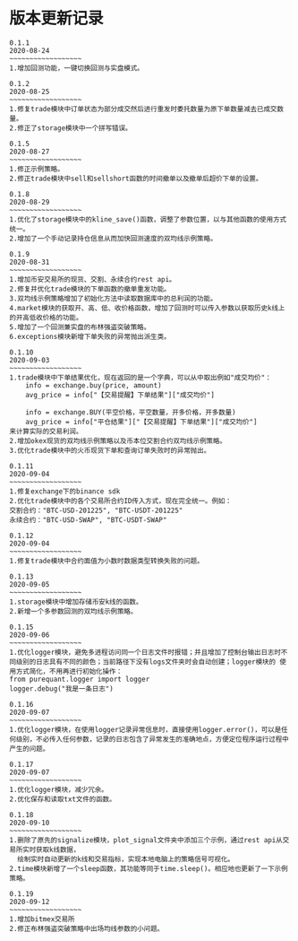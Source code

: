 # 版本更新记录

```
0.1.1
2020-08-24
~~~~~~~~~~~~~~~~~~
1.增加回测功能，一键切换回测与实盘模式。
```

```
0.1.2
2020-08-25
~~~~~~~~~~~~~~~~~~
1.修复trade模块中订单状态为部分成交然后进行重发时委托数量为原下单数量减去已成交数量。
2.修正了storage模块中一个拼写错误。
```

```
0.1.5
2020-08-27
~~~~~~~~~~~~~~~~~~
1.修正示例策略。
2.修正trade模块中sell和sellshort函数的时间撤单以及撤单后超价下单的设置。
```

```
0.1.8
2020-08-29
~~~~~~~~~~~~~~~~~~
1.优化了storage模块中的kline_save()函数，调整了参数位置，以与其他函数的使用方式统一。
2.增加了一个手动记录持仓信息从而加快回测速度的双均线示例策略。
```

```
0.1.9
2020-08-31
~~~~~~~~~~~~~~~~~~
1.增加币安交易所的现货、交割、永续合约rest api。
2.修复并优化trade模块的下单函数的撤单重发功能。
3.双均线示例策略增加了初始化方法中读取数据库中的总利润的功能。
4.market模块的获取开、高、低、收价格函数，增加了回测时可以传入参数以获取历史k线上的开高低收价格的功能。
5.增加了一个回测兼实盘的布林强盗突破策略。
6.exceptions模块新增下单失败的异常抛出派生类。
```

```
0.1.10
2020-09-03
~~~~~~~~~~~~~~~~~~
1.trade模块中下单结果优化，现在返回的是一个字典，可以从中取出例如"成交均价"：
	info = exchange.buy(price, amount)
	avg_price = info["【交易提醒】下单结果"]["成交均价"]
	
	info = exchange.BUY(平空价格，平空数量，开多价格，开多数量)
	avg_price = info["平仓结果"]["【交易提醒】下单结果"]["成交均价"]
来计算实际的交易利润。
2.增加okex现货的双均线示例策略以及币本位交割合约双均线示例策略。
3.优化trade模块中的火币现货下单和查询订单失败时的异常抛出。
```

```
0.1.11
2020-09-04
~~~~~~~~~~~~~~~~~~
1.修复exchange下的binance sdk
2.优化trade模块中的各个交易所合约ID传入方式，现在完全统一。例如：
交割合约："BTC-USD-201225", "BTC-USDT-201225"
永续合约："BTC-USD-SWAP", "BTC-USDT-SWAP"
```

```
0.1.12
2020-09-04
~~~~~~~~~~~~~~~~~~
1.修复trade模块中合约面值为小数时数据类型转换失败的问题。
```

```
0.1.13
2020-09-05
~~~~~~~~~~~~~~~~~~
1.storage模块中增加存储币安k线的函数。
2.新增一个多参数回测的双均线示例策略。
```

```
0.1.15
2020-09-06
~~~~~~~~~~~~~~~~~~
1.优化logger模块，避免多进程访问同一个日志文件时报错；并且增加了控制台输出日志时不同级别的日志具有不同的颜色；当前路径下没有logs文件夹时会自动创建；logger模块的 使用方式简化，不用再进行初始化操作：
from purequant.logger import logger
logger.debug("我是一条日志")
```

```
0.1.16
2020-09-07
~~~~~~~~~~~~~~~~~~
1.优化logger模块，在使用logger记录异常信息时，直接使用logger.error()，可以是任何级别，不必传入任何参数，记录的日志包含了异常发生的准确地点，方便定位程序运行过程中产生的问题。
```

```
0.1.17
2020-09-07
~~~~~~~~~~~~~~~~~~
1.优化logger模块，减少冗余。
2.优化保存和读取txt文件的函数。
```

```
0.1.18
2020-09-10
~~~~~~~~~~~~~~~~~~
1.删除了原先的signalize模块，plot_signal文件夹中添加三个示例，通过rest api从交易所实时获取k线数据，
  绘制实时自动更新的k线和交易指标，实现本地电脑上的策略信号可视化。
2.time模块新增了一个sleep函数，其功能等同于time.sleep()。相应地也更新了一下示例策略。
```

```
0.1.19
2020-09-12
~~~~~~~~~~~~~~~~~~
1.增加bitmex交易所
2.修正布林强盗突破策略中出场均线参数的小问题。
```























